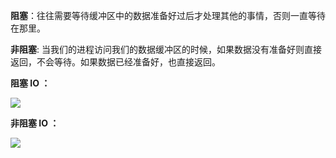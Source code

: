**阻塞**：往往需要等待缓冲区中的数据准备好过后才处理其他的事情，否则一直等待在那里。

**非阻塞**: 当我们的进程访问我们的数据缓冲区的时候，如果数据没有准备好则直接返回，不会等待。如果数据已经准备好，也直接返回。

**阻塞 IO ：**

![](https://youpaiyun.zongqilive.cn/image/20210123143634.png)

**非阻塞 IO ：**

![](https://youpaiyun.zongqilive.cn/image/20210123143649.png)

